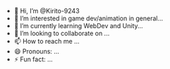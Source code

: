 - 👋 Hi, I’m @Kirito-9243
- 👀 I’m interested in game dev/animation in general...
- 🌱 I’m currently learning WebDev and Unity...
- 💞️ I’m looking to collaborate on ...
- 📫 How to reach me ...
- 😄 Pronouns: ...
- ⚡ Fun fact: ...

<!---
Kirito-9243/Kirito-9243 is a ✨ special ✨ repository because its `README.md` (this file) appears on your GitHub profile.
You can click the Preview link to take a look at your changes.
--->
